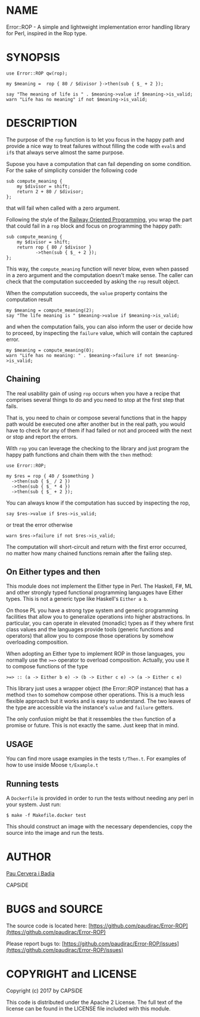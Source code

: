 # NAME

Error::ROP - A simple and lightweight implementation error handling library for Perl,
inspired in the Rop type.

# SYNOPSIS

    use Error::ROP qw(rop);

    my $meaning =  rop { 80 / $divisor }->then(sub { $_ + 2 });

    say "The meaning of life is " . $meaning->value if $meaning->is_valid;
    warn "Life has no meaning" if not $meaning->is_valid;

# DESCRIPTION

The purpose of the `rop` function is to let you focus in the happy path
and provide a nice way to treat failures without filling the code
with `eval`s and `if`s that always serve almost the same purpose.

Supose you have a computation that can fail depending on some condition.
For the sake of simplicity consider the following code

    sub compute_meaning {
        my $divisor = shift;
        return 2 + 80 / $divisor;
    };

that will fail when called with a zero argument.

Following the style of the [Railway Oriented Programming](https://fsharpforfunandprofit.com/rop/), you wrap the part
that could fail in a `rop` block and focus on programming the happy
path:

    sub compute_meaning {
        my $divisor = shift;
        return rop { 80 / $divisor }
               ->then(sub { $_ + 2 });
    };

This way, the `compute_meaning` function will never blow, even when
passed in a zero argument and the computation doesn't make sense. The caller
can check that the computation succeeded by asking the `rop` result
object.

When the computation succeeds, the `value` property contains
the computation result

    my $meaning = compute_meaning(2);
    say "The life meaning is " $meaning->value if $meaning->is_valid;

and when the computation fails, you can also inform the user or decide how to
proceed, by inspecting the `failure` value, which will contain the captured
error.

    my $meaning = compute_meaning(0);
    warn "Life has no meaning: " . $meaning->failure if not $meaning->is_valid;

## Chaining

The real usability gain of using `rop` occurs when you have a recipe
that comprises several things to do and you need to stop at the first step
that fails.

That is, you need to chain or compose several functions that
in the happy path would be executed one after another but in the real path, you
would have to check for any of them if had failed or not and proceed with
the next or stop and report the errors.

With `rop` you can leverage the checking to the library and just program
the happy path functions and chain them with the `then` method:

    use Error::ROP;

    my $res = rop { 40 / $something }
      ->then(sub { $_ / 2 })
      ->then(sub { $_ * 4 })
      ->then(sub { $_ + 2 });

You can always know if the computation has succed by inspecting the rop,

    say $res->value if $res->is_valid;

or treat the error otherwise

    warn $res->failure if not $res->is_valid;

The computation will short-circuit and return with the first error occurred,
no matter how many chained functions remain after the failing step.

## On Either types and then

This module does not implement the Either type in Perl. The Haskell, F#, ML and
other strongly typed functional programming languages have Either types. This
is not a generic type like Haskell's `Either a b`.

On those PL you have a strong type system and generic programming facilities that
allow you to generalize operations into higher abstractions. In particular, you
can operate in elevated (monadic) types as if they where first class values and the
languages provide tools (generic functions and operators) that allow you to
compose those operations by somehow overloading composition.

When adopting an Either type to implement ROP in those languages, you normally use
the ` >=> ` operator to overload composition. Actually, you use it to compose
functions of the type

    >=> :: (a -> Either b e) -> (b -> Either c e) -> (a -> Either c e)

This library just uses a wrapper object (the Error::ROP instance) that has a method `then` to somehow
compose other operations. This is a much less flexible approach but it works and is easy to understand.
The two leaves of the type are accessible via the instance's `value` and `failure` getters.

The only confusion might be that it ressembles the `then` function of a promise or future. This is not
exactly the same. Just keep that in mind.

## USAGE

You can find more usage examples in the tests `t/Then.t`. For examples of
how to use inside Moose `t/Example.t`

## Running tests

A `Dockerfile` is provided in order to run the tests without needing
any perl in your system. Just run:

    $ make -f Makefile.docker test

This should construct an image with the necessary dependencies, copy
the source into the image and run the tests.

# AUTHOR

[Pau Cervera i Badia](https://metacpan.org/pod/pau.cervera@capside.com)

CAPSiDE

# BUGS and SOURCE

The source code is located here: [https://github.com/paudirac/Error-ROP](https://github.com/paudirac/Error-ROP)

Please report bugs to: [https://github.com/paudirac/Error-ROP/issues](https://github.com/paudirac/Error-ROP/issues)

# COPYRIGHT and LICENSE

Copyright (c) 2017 by CAPSiDE

This code is distributed under the Apache 2 License. The full text of the license can be found in the LICENSE file included with this module.

